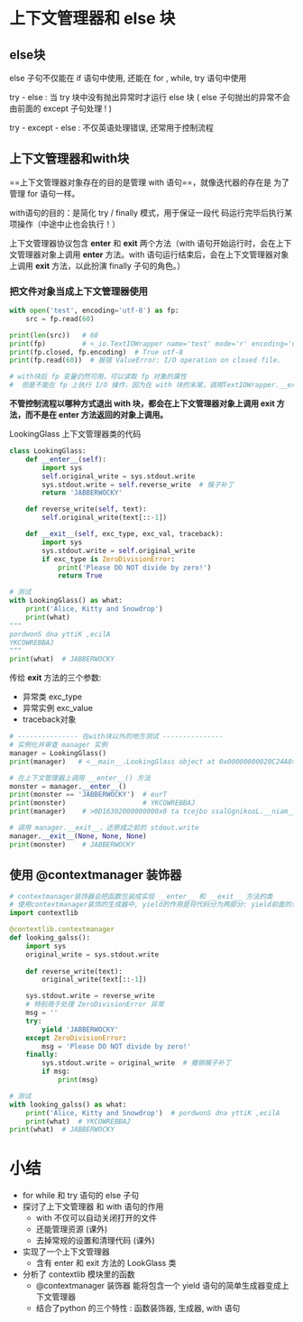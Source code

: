 # 上下文管理器和 else 块

## else块

else 子句不仅能在 if 语句中使用, 还能在 for , while, try 语句中使用

try - else : 当 try 块中没有抛出异常时才运行 else 块 ( else 子句抛出的异常不会由前面的 except 子句处理 ! )

try - except - else : 不仅英语处理错误, 还常用于控制流程

## 上下文管理器和with块

==上下文管理器对象存在的目的是管理 with 语句==，就像迭代器的存在是 为了管理 for 语句一样。

with语句的目的：是简化 try / finally 模式，用于保证一段代 码运行完毕后执行某项操作（中途中止也会执行！）

上下文管理器协议包含 __enter__ 和 __exit__ 两个方法（with 语句开始运行时，会在上下文管理器对象上调用 __enter__ 方法。with 语句运行结束后，会在上下文管理器对象上调用 __exit__ 方法，以此扮演 finally 子句的角色。）

### 把文件对象当成上下文管理器使用

```python
with open('test', encoding='utf-8') as fp:
    src = fp.read(60)

print(len(src))   # 60
print(fp)         # <_io.TextIOWrapper name='test' mode='r' encoding='utf-8'>  上下文管理器对象
print(fp.closed, fp.encoding)  # True utf-8
print(fp.read(60))  # 报错 ValueError: I/O operation on closed file.

# with块后 fp 变量仍然可用，可以读取 fp 对象的属性
#  但是不能在 fp 上执行 I/O 操作，因为在 with 块的末尾，调用TextIOWrapper.__exit__ 方法把文件关闭了
```

**不管控制流程以哪种方式退出 with 块，都会在上下文管理器对象上调用 exit 方法，而不是在 enter 方法返回的对象上调用。**

LookingGlass 上下文管理器类的代码

```python
class LookingGlass:
    def __enter__(self):
        import sys
        self.original_write = sys.stdout.write
        sys.stdout.write = self.reverse_write  # 猴子补丁
        return 'JABBERWOCKY'

    def reverse_write(self, text):
        self.original_write(text[::-1])

    def __exit__(self, exc_type, exc_val, traceback):
        import sys
        sys.stdout.write = self.original_write
        if exc_type is ZeroDivisionError:
            print('Please DO NOT divide by zero!')
            return True

# 测试
with LookingGlass() as what:
    print('Alice, Kitty and Snowdrop')
    print(what)
"""
pordwonS dna yttiK ,ecilA
YKCOWREBBAJ
"""
print(what)  # JABBERWOCKY
```

传给 __exit__ 方法的三个参数:

+ 异常类	    exc_type
+ 异常实例    exc_value
+ traceback对象

```python
# --------------- 在with块以外的地方测试 ---------------
# 实例化并审查 manager 实例
manager = LookingGlass()
print(manager)   # <__main__.LookingGlass object at 0x00000000020C24A8>

# 在上下文管理器上调用 __enter__() 方法
monster = manager.__enter__()
print(monster == 'JABBERWOCKY')  # eurT
print(monster)                   # YKCOWREBBAJ
print(manager)    # >0D16302000000000x0 ta tcejbo ssalGgnikooL.__niam__<

# 调用 manager.__exit__，还原成之前的 stdout.write
manager.__exit__(None, None, None)
print(monster)    # JABBERWOCKY
```

## 使用 @contextmanager 装饰器

```python
# contextmanager装饰器会把函数包装成实现 __enter__ 和 __exit__ 方法的类
# 使用contextmanager装饰的生成器中, yield的作用是将代码分为两部分: yield前面的代码在 with 块开始时执行(__enter__), yield后面的代码在 with 块结束时执行(__exit__)
import contextlib

@contextlib.contextmanager
def looking_galss():
    import sys
    original_write = sys.stdout.write
    
    def reverse_write(text):
        original_write(text[::-1])

    sys.stdout.write = reverse_write
    # 特别用于处理 ZeroDivisionError 异常
    msg = ''
    try:
        yield 'JABBERWOCKY'
    except ZeroDivisionError:
        msg = 'Please DO NOT divide by zero!'
    finally:
        sys.stdout.write = original_write  # 撤销猴子补丁
        if msg:
            print(msg)

# 测试
with looking_galss() as what:
    print('Alice, Kitty and Snowdrop')  # pordwonS dna yttiK ,ecilA
    print(what)  # YKCOWREBBAJ
print(what)  # JABBERWOCKY
```

# 小结

+ for while 和 try 语句的 else 子句
+ 探讨了上下文管理器 和 with 语句的作用
  + with 不仅可以自动关闭打开的文件
  + 还能管理资源 (课外)
  + 去掉常规的设置和清理代码 (课外)
+ 实现了一个上下文管理器
  + 含有 enter 和 exit 方法的 LookGlass 类
+ 分析了 contextlib 模块里的函数
  + @contextmanager 装饰器 能将包含一个 yield 语句的简单生成器变成上下文管理器
  + 结合了python 的三个特性 : 函数装饰器, 生成器, with 语句









